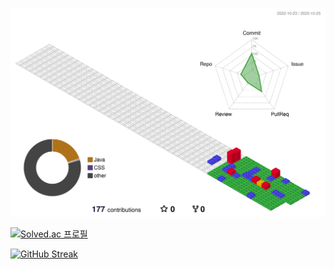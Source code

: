 
![](./profile-3d-contrib/profile-gitblock.svg)



[![Solved.ac
프로필](http://mazassumnida.wtf/api/v2/generate_badge?boj=babyho99)](https://solved.ac/babyho99)




[![GitHub Streak](https://streak-stats.demolab.com?user=muyahoya&theme=ambient-gradient&hide_border=true&locale=ko&date_format=%5BY.%5Dn.j&card_width=500&hide_total_contributions=true)](https://git.io/streak-stats)



